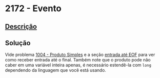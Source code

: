 # 2172 - Evento

## [Descrição](https://www.beecrowd.com.br/judge/pt/problems/view/2172)

## Solução

Vide problema [1004 - Produto Simples](../1004/README.md) e a seção [entrada até EOF](../../../introducao//modelos-de-entrada-e-saida/README.md#entrada-até-eof) para ver como receber entrada até o final. Também note que o produto pode não caber em uma variável inteira apenas, é necessário estendê-la com `long` dependendo da linguagem que você está usando.